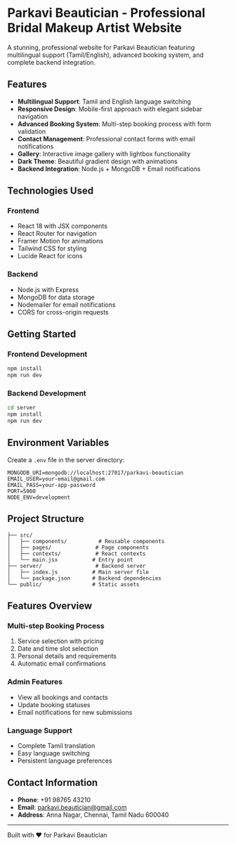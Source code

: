 # Parkavi Beautician - Professional Bridal Makeup Artist Website

A stunning, professional website for Parkavi Beautician featuring multilingual support (Tamil/English), advanced booking system, and complete backend integration.

## Features

- **Multilingual Support**: Tamil and English language switching
- **Responsive Design**: Mobile-first approach with elegant sidebar navigation
- **Advanced Booking System**: Multi-step booking process with form validation
- **Contact Management**: Professional contact forms with email notifications
- **Gallery**: Interactive image gallery with lightbox functionality
- **Dark Theme**: Beautiful gradient design with animations
- **Backend Integration**: Node.js + MongoDB + Email notifications

## Technologies Used

### Frontend
- React 18 with JSX components
- React Router for navigation
- Framer Motion for animations
- Tailwind CSS for styling
- Lucide React for icons

### Backend
- Node.js with Express
- MongoDB for data storage
- Nodemailer for email notifications
- CORS for cross-origin requests

## Getting Started

### Frontend Development
```bash
npm install
npm run dev
```

### Backend Development
```bash
cd server
npm install
npm run dev
```

## Environment Variables

Create a `.env` file in the server directory:

```env
MONGODB_URI=mongodb://localhost:27017/parkavi-beautician
EMAIL_USER=your-email@gmail.com
EMAIL_PASS=your-app-password
PORT=5000
NODE_ENV=development
```

## Project Structure

```
├── src/
│   ├── components/          # Reusable components
│   ├── pages/              # Page components
│   ├── contexts/           # React contexts
│   └── main.jsx           # Entry point
├── server/                 # Backend server
│   ├── index.js           # Main server file
│   └── package.json       # Backend dependencies
└── public/                # Static assets
```

## Features Overview

### Multi-step Booking Process
1. Service selection with pricing
2. Date and time slot selection
3. Personal details and requirements
4. Automatic email confirmations

### Admin Features
- View all bookings and contacts
- Update booking statuses
- Email notifications for new submissions

### Language Support
- Complete Tamil translation
- Easy language switching
- Persistent language preferences

## Contact Information

- **Phone**: +91 98765 43210
- **Email**: parkavi.beautician@gmail.com
- **Address**: Anna Nagar, Chennai, Tamil Nadu 600040

---

Built with ❤️ for Parkavi Beautician